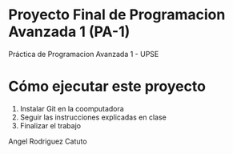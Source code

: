 # Proyecto Final de Programacion Avanzada 1 (PA-1)
Práctica de Programacion Avanzada 1 - UPSE

# Cómo ejecutar este proyecto
1. Instalar Git en la coomputadora
2. Seguir las instrucciones explicadas en clase
3. Finalizar el trabajo

Angel Rodriguez Catuto